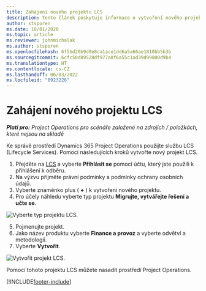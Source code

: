 ```yaml
---
title: Zahájení nového projektu LCS
description: Tento článek poskytuje informace o vytvoření nového projektu v LCS pro prostředí Project Operations.
author: stsporen
ms.date: 10/01/2020
ms.topic: article
ms.reviewer: johnmichalak
ms.author: stsporen
ms.openlocfilehash: 6f5bd20b9d0e8ca1ace1dd6a5a66ae1810bb5b3b
ms.sourcegitcommit: 6cfc50d89528df977a8f6a55c1ad39d99800d9b4
ms.translationtype: HT
ms.contentlocale: cs-CZ
ms.lasthandoff: 06/03/2022
ms.locfileid: "8923226"
---
```

# <a name="start-a-new-lcs-project"></a>Zahájení nového projektu LCS

_**Platí pro:** Project Operations pro scénáře založené na zdrojích / položkách, které nejsou na skladě_

Ke správě prostředí Dynamics 365 Project Operations použijte službu LCS (Lifecycle Services). Pomocí následujících kroků vytvořte nový projekt LCS.

1. Přejděte na [LCS](https://lcs.dynamics.com/Logon/Index) a vyberte **Přihlásit se** pomocí účtu, který jste použili k přihlášení k odběru.
2. Na výzvu přijměte právní podmínky a podmínky ochrany osobních údajů.
3. Vyberte znaménko plus ( **+** ) k vytvoření nového projektu.
4. Pro účely náhledu vyberte typ projektu **Migrujte, vytvářejte řešení a učte se**.

  ![Vyberte typ projektu LCS.](./media/create-lcs-1.png)

5. Pojmenujte projekt. 
6. Jako název produktu vyberte **Finance a provoz** a vyberte odvětví a metodologii. 
7. Vyberte **Vytvořit**.

![Vytvořit projekt LCS.](./media/create-lcs-2.png)

Pomocí tohoto projektu LCS můžete nasadit prostředí Project Operations.



[!INCLUDE[footer-include](../includes/footer-banner.md)]